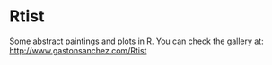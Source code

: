 # Rtist

Some abstract paintings and plots in R. You can check the gallery at: http://www.gastonsanchez.com/Rtist

